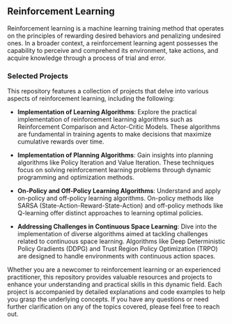 ## Reinforcement Learning

Reinforcement learning is a machine learning training method that operates on the principles of rewarding desired behaviors and penalizing undesired ones. In a broader context, a reinforcement learning agent possesses the capability to perceive and comprehend its environment, take actions, and acquire knowledge through a process of trial and error.

### Selected Projects

This repository features a collection of projects that delve into various aspects of reinforcement learning, including the following:

- **Implementation of Learning Algorithms**: Explore the practical implementation of reinforcement learning algorithms such as Reinforcement Comparison and Actor-Critic Models. These algorithms are fundamental in training agents to make decisions that maximize cumulative rewards over time.

- **Implementation of Planning Algorithms**: Gain insights into planning algorithms like Policy Iteration and Value Iteration. These techniques focus on solving reinforcement learning problems through dynamic programming and optimization methods.

- **On-Policy and Off-Policy Learning Algorithms**: Understand and apply on-policy and off-policy learning algorithms. On-policy methods like SARSA (State-Action-Reward-State-Action) and off-policy methods like Q-learning offer distinct approaches to learning optimal policies.

- **Addressing Challenges in Continuous Space Learning**: Dive into the implementation of diverse algorithms aimed at tackling challenges related to continuous space learning. Algorithms like Deep Deterministic Policy Gradients (DDPG) and Trust Region Policy Optimization (TRPO) are designed to handle environments with continuous action spaces.

Whether you are a newcomer to reinforcement learning or an experienced practitioner, this repository provides valuable resources and projects to enhance your understanding and practical skills in this dynamic field. Each project is accompanied by detailed explanations and code examples to help you grasp the underlying concepts. If you have any questions or need further clarification on any of the topics covered, please feel free to reach out.
